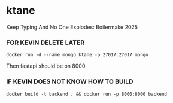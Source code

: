 # ktane
 Keep Typing And No One Explodes: Boilermake 2025

### FOR KEVIN DELETE LATER
`docker run -d --name mongo_ktane -p 27017:27017 mongo`

Then fastapi should be on 8000

### IF KEVIN DOES NOT KNOW HOW TO BUILD

`docker build -t backend . && docker run -p 8000:8000 backend`
